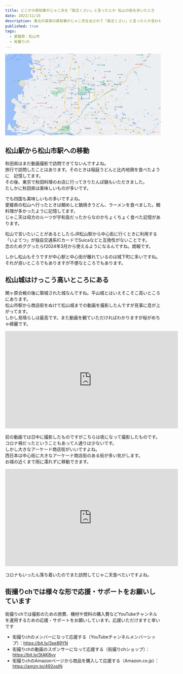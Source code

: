 ```yaml
---
title: どこかの県知事がじゃこ天を「貧乏くさい」と言ったとか 松山の街を歩いたとき
date: 2023/11/16
description: 東北の某県の県知事がじゃこ天を出されて「貧乏くさい」と言ったとか言わなかったとかで思い出した松山の街を歩いたとき
published: true
tags:
  - 愛媛県：松山市
  - 街撮りch
---
```


![松山市駅から松山城へのルート](/images/2023/11/matsuyama.jpg "松山市駅から松山城へのルート")

## 松山駅から松山市駅への移動

秋田県はまだ動画撮影で訪問できてないんですよね。  
旅行で訪問したことはあります。そのときは稲庭うどんと比内地鶏を食べたように　記憶してます。  
その後、東京で秋田料理のお店に行ってきりたんぽ鍋もいただきました。  
たしかに秋田県は美味しいものが多いです。

でも四国も美味しいもの多いですよね。  
愛媛県の松山へ行ったときは鯛めしと鍋焼きうどん、ラーメンを食べました。鯛料理が多かったように記憶してます。  
じゃこ天は母方のルーツが宇和島だったからなのかちょくちょく食べた記憶があります。

松山で言いたいことがあるとしたらJR松山駅から中心街に行くときに利用する「いよてつ」が独自交通系ICカードでSuicaなどと互換性がないことです。  
念のためググったらf2024年3月から使えるようになるんですね。朗報です。

しかし松山もそうですが中心駅と中心街が離れているのは城下町に多いですね。  
それが良いところでもありますが不便なところでもあります。

## 松山城はけっこう高いところにある

関ヶ原合戦の後に築城された城なんですね。平山城とはいえそこそこ高いところにあります。  
松山市駅から商店街をぬけて松山城までの動画を撮影したんですが見事に息が上がってます。  
しかし見晴らしは最高です。また動画を観ていただければわかりますが桜がめちゃ綺麗です。

<div class="youtube">
<iframe width="560" height="315" src="https://www.youtube.com/embed/UYuVV2ILlos?si=PuRGs7RfoXjr3G6m" title="YouTube video player" frameborder="0" allow="accelerometer; autoplay; clipboard-write; encrypted-media; gyroscope; picture-in-picture; web-share" allowfullscreen></iframe>
</div>

<!-- more -->

前の動画では日中に撮影したものですがこちらは夜になって撮影したものです。  
コロナ禍だったということもあって人通りは少ないです。  
しかし大きなアーケード商店街がいいですよね。  
西日本は中心街に大きなアーケード商店街のある街が多い気がします。  
お城の近くまで雨に濡れずに移動できます。

<div class="youtube">
<iframe width="560" height="315" src="https://www.youtube.com/embed/xHpI5wDAmDk?si=tdf23ncP7TPVzL7f" title="YouTube video player" frameborder="0" allow="accelerometer; autoplay; clipboard-write; encrypted-media; gyroscope; picture-in-picture; web-share" allowfullscreen></iframe>
</div>

コロナもいったん落ち着いたのでまた訪問してじゃこ天食べたいですよね。

## 街撮りchでは様々な形で応援・サポートをお願いしています

街撮りchでは撮影のための旅費、機材や資料の購入費などYouTubeチャンネルを運用するための応援・サポートをお願いしています。応援いただけますと幸いです

* 街撮りchのメンバーになって応援する（YouTubeチャンネルメンバーシップ）：https://bit.ly/3se89YN
* 街撮りchの動画のスポンサーになって応援する（街撮りchショップ）：https://bit.ly/3tAK8vv
* 街撮りchのAmazonページから商品を購入して応援する（Amazon.co.jp）：https://amzn.to/492osIN
